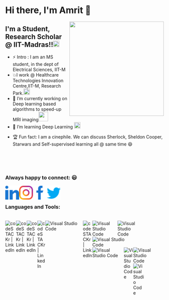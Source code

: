 # Hi there, I'm Amrit  👋

<img src="https://user-images.githubusercontent.com/45626998/124499381-855d6980-dddb-11eb-9ac2-246630748442.gif" width="300" height="300" align ="right" />

## I'm a Student, Research Scholar @ IIT-Madras!!<img src="https://icons.iconarchive.com/icons/google/noto-emoji-people-profession/1024/10206-man-student-icon.png" width="20" height="20" />

- ⚡ Intro : I am an MS student, in the dept of Electrical Sciences, IIT-M 
- 💥I work @ Healthcare Technologies Innovation Centre,IIT-M, Research Park.<img src="https://upload.wikimedia.org/wikipedia/te/thumb/6/69/IIT_Madras_Logo.svg/1200px-IIT_Madras_Logo.svg.png" width="20" height="20" /> 
- 🔭 I’m currently working on Deep learning based algorithms to speed-up MRI imaging<img src="https://cdn.iconscout.com/icon/premium/png-512-thumb/mri-13-1127700.png" width="30" height="30" />
- 🌱 I’m learning Deep Learning <img src="https://cdn.iconscout.com/icon/premium/png-256-thumb/deep-learning-1524275-1290822.png" width="20" height="20" />
<!-- - 👯 I’m looking to collaborate on medical i -->
<!-- - 🤔 I’m looking for help with ... -->
<!-- - 💬 Ask me about ... -->
<!-- - 📫 How to reach me: ... -->
<!-- - 😄 Pronouns: ... -->
- 🏆 Fun fact: I am a cinephile. We can discuss Sherlock, Sheldon Cooper, Starwars and Self-supervised learning all @ same time 😄
 

<!-- ![giphy](https://user-images.githubusercontent.com/45626998/124499381-855d6980-dddb-11eb-9ac2-246630748442.gif) -->
<!-- <img src="https://user-images.githubusercontent.com/45626998/124499381-855d6980-dddb-11eb-9ac2-246630748442.gif" width="400" height="400" align ="right" /> -->



<!-- ### Spotify Playing 🎧

[<img src="https://now-playing-codestackr.vercel.app/api/spotify-playing" alt="codeSTACKr Spotify Playing" width="350" />](https://open.spotify.com/user/sortttlhfcsn7wspcv1u956gk) -->

<br>
<br>
<br>

### Always happy to connect: :smiley:
[<img align="left" alt="codeSTACKr | LinkedIn" width="44px" src="images/linkedin.svg" />][linkedin]
[<img align="left" alt="codeSTACKr | LinkedIn" width="44px" src="images/instagram.svg" />][instagram]
[<img align="left" alt="codeSTACKr | LinkedIn" width="44px" src="images/facebook.svg" />][facebook]
[<img align="left" alt="codeSTACKr | LinkedIn" width="44px" src="images/twitter.svg" />][twitter]




<br />
<br />

### Languages and Tools:
<br />

<img align="left" alt="codeSTACKr | LinkedIn" width="34px" src="https://cdn.jsdelivr.net/gh/devicons/devicon/icons/vscode/vscode-original.svg" />

<img align="left" alt="codeSTACKr | LinkedIn" width="34px" src="https://cdn.jsdelivr.net/gh/devicons/devicon/icons/jupyter/jupyter-original.svg" />

<img align="left" alt="codeSTACKr | LinkedIn" width="34px" src="https://cdn.jsdelivr.net/gh/devicons/devicon/icons/python/python-original.svg" />

<img align="left" alt="codeSTACKr | LinkedIn" width="25px" src="https://upload.wikimedia.org/wikipedia/commons/1/10/PyTorch_logo_icon.svg" />

<img align="left" alt="Visual Studio Code" width="120x" src="https://www.slicer.org/w/img_auth.php/7/7e/3DSlicerLogo-V-Color-392x412.png" />

<img align="left" alt="codeSTACKr | LinkedIn" width="30px" src="https://cdn.jsdelivr.net/gh/devicons/devicon/icons/matlab/matlab-original.svg" />

<img align="left" alt="Visual Studio Code" width="80x" src="https://upload.wikimedia.org/wikipedia/commons/1/1a/NumPy_logo.svg" />

<img align="left" alt="Visual Studio Code" width="80x" src="https://nlaongtup.github.io/post/scipy-lammps/featured.png" />

<img align="left" alt="Visual Studio Code" width="130x" src="https://matplotlib.org/_static/logo2_compressed.svg" />

<img align="left" alt="Visual Studio Code" width="100x" src="https://upload.wikimedia.org/wikipedia/commons/thumb/e/ed/Pandas_logo.svg/2560px-Pandas_logo.svg.png" />

<img align="left" alt="Visual Studio Code" width="30x" src="https://upload.wikimedia.org/wikipedia/commons/1/18/ISO_C%2B%2B_Logo.svg" />

<img align="left" alt="Visual Studio Code" width="64x" src="https://upload.wikimedia.org/wikipedia/commons/0/05/Scikit_learn_logo_small.svg" />

<img align="left" alt="Visual Studio Code" width="34x" src="https://cdn.jsdelivr.net/gh/devicons/devicon/icons/github/github-original.svg" />




</details>


[linkedin]: https://www.linkedin.com/in/amritkumarjethi/
[instagram]: https://www.instagram.com/am_ra8/
[facebook]: https://www.facebook.com/amrit.kumar.1044186/
[twitter]: https://twitter.com/amritkumar9595

